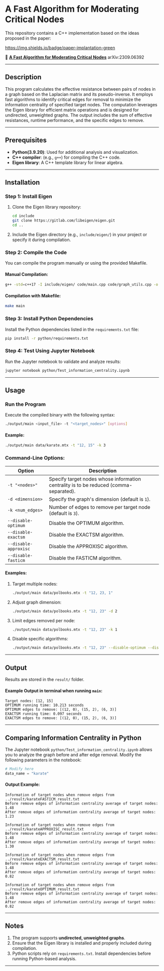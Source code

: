 
# A Fast Algorithm for Moderating Critical Nodes

This repository contains a C++ implementation based on the ideas proposed in the paper:

https://img.shields.io/badge/paper-implantation-green

📄 **[A Fast Algorithm for Moderating Critical Nodes](https://arxiv.org/pdf/2309.06392)** 
arXiv:2309.06392

---

## Description

This program calculates the effective resistance between pairs of nodes in a graph based on the Laplacian matrix and its pseudo-inverse. It employs fast algorithms to identify critical edges for removal to minimize the information centrality of specified target nodes. The computation leverages the Eigen library for efficient matrix operations and is designed for undirected, unweighted graphs. The output includes the sum of effective resistances, runtime performance, and the specific edges to remove.

---

## Prerequisites

- **Python(3.9.20)**: Used for additional analysis and visualization.
- **C++ compiler**: (e.g., `g++`) for compiling the C++ code.
- **Eigen library**: A C++ template library for linear algebra.

---

## Installation

### Step 1: Install Eigen
1. Clone the Eigen library repository:
   ```bash
   cd include
   git clone https://gitlab.com/libeigen/eigen.git
   cd ..
   ```
2. Include the Eigen directory (e.g., `include/eigen/`) in your project or specify it during compilation.

### Step 2: Compile the Code
You can compile the program manually or using the provided Makefile.

#### Manual Compilation:
```bash
g++ -std=c++17 -I include/eigen/ code/main.cpp code/graph_utils.cpp -o output/main -O3
```

#### Compilation with Makefile:
```bash
make main
```

### Step 3: Install Python Dependencies
Install the Python dependencies listed in the `requirements.txt` file:
```bash
pip install -r python/requirements.txt
```

### Step 4: Test Using Jupyter Notebook
Run the Jupyter notebook to validate and analyze results:
```bash
jupyter notebook python/Test_information_centrality.ipynb
```

---

## Usage

### Run the Program
Execute the compiled binary with the following syntax:
```bash
./output/main <input_file> -t "<target_nodes>" [options]
```

#### Example:
```bash
./output/main data/karate.mtx -t "12, 15" -k 3
```

### Command-Line Options:
| Option                   | Description                                                                                           |
|--------------------------|-------------------------------------------------------------------------------------------------------|
| `-t "<nodes>"`           | Specify target nodes whose information centrality is to be reduced (comma-separated).                |
| `-d <dimension>`         | Specify the graph's dimension (default is `1`).                                                      |
| `-k <num_edges>`         | Number of edges to remove per target node (default is `3`).                                          |
| `--disable-optimum`      | Disable the OPTIMUM algorithm.                                                                       |
| `--disable-exactsm`      | Disable the EXACTSM algorithm.                                                                       |
| `--disable-approxisc`    | Disable the APPROXISC algorithm.                                                                     |
| `--disable-fasticm`      | Disable the FASTICM algorithm.                                                                       |

#### Examples:
1. Target multiple nodes:
   ```bash
   ./output/main data/polbooks.mtx -t "12, 23, 1"
   ```
2. Adjust graph dimension:
   ```bash
   ./output/main data/polbooks.mtx -t "12, 23" -d 2
   ```
3. Limit edges removed per node:
   ```bash
   ./output/main data/polbooks.mtx -t "12, 23" -k 1
   ```
4. Disable specific algorithms:
   ```bash
   ./output/main data/polbooks.mtx -t "12, 23" --disable-optimum --disable-exactsm
   ```

---

## Output

Results are stored in the `result/` folder.

#### Example Output in terminal when running `main`:
```text
Target nodes: [12, 15]
OPTIMUM running time: 10.213 seconds
OPTIMUM edges to remove: [(12, 0), (15, 2), (6, 3)]
EXACTSM running time: 0.097 seconds
EXACTSM edges to remove: [(12, 0), (15, 2), (6, 3)]
```

---

## Comparing Information Centrality in Python

The Jupyter notebook `python/Test_information_centrality.ipynb` allows you to analyze the graph before and after edge removal. Modify the following parameters in the notebook:
```python
# Modify here
data_name = "karate"
```

#### Output Example:
```text
Information of target nodes when remove edges from ../result/karateFASTICM_result.txt
Before remove edges of information centrality average of target nodes: 1.48
After remove edges of information centrality average of target nodes: 1.23

Information of target nodes when remove edges from ../result/karateAPPROXISC_result.txt
Before remove edges of information centrality average of target nodes: 1.48
After remove edges of information centrality average of target nodes: 1.30

Information of target nodes when remove edges from ../result/karateEXACTSM_result.txt
Before remove edges of information centrality average of target nodes: 1.48
After remove edges of information centrality average of target nodes: 0.82

Information of target nodes when remove edges from ../result/karateOPTIMUM_result.txt
Before remove edges of information centrality average of target nodes: 1.48
After remove edges of information centrality average of target nodes: 0.82
```

---

## Notes

1. The program supports **undirected, unweighted graphs**.
2. Ensure that the Eigen library is installed and properly included during compilation.
3. Python scripts rely on `requirements.txt`. Install dependencies before running Python-based analysis.

---
